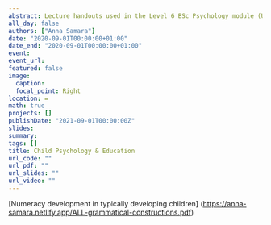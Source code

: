 ```yaml
---
abstract: Lecture handouts used in the Level 6 BSc Psychology module (University of Greenwich) "Child Psychology & Education"
all_day: false
authors: ["Anna Samara"]
date: "2020-09-01T00:00:00+01:00"
date_end: "2020-09-01T00:00:00+01:00"
event:
event_url: 
featured: false
image:
  caption: 
  focal_point: Right
location: =
math: true
projects: []
publishDate: "2021-09-01T00:00:00Z"
slides:
summary: 
tags: []
title: Child Psychology & Education
url_code: ""
url_pdf: ""
url_slides: ""
url_video: ""
---
```


[Numeracy development in typically developing children] (https://anna-samara.netlify.app/ALL-grammatical-constructions.pdf)